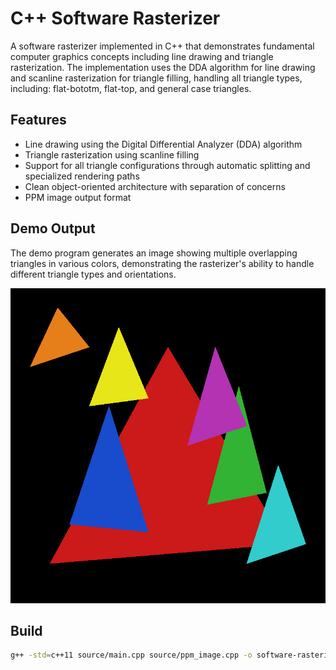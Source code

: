 # C++ Software Rasterizer

A software rasterizer implemented in C++ that demonstrates fundamental computer graphics concepts including line drawing and triangle rasterization. The implementation uses the DDA algorithm for line drawing and scanline rasterization for triangle filling, handling all triangle types, including: flat-bototm, flat-top, and general case triangles.

## Features

- Line drawing using the Digital Differential Analyzer (DDA) algorithm
- Triangle rasterization using scanline filling
- Support for all triangle configurations through automatic splitting and specialized rendering paths
- Clean object-oriented architecture with separation of concerns
- PPM image output format

## Demo Output

The demo program generates an image showing multiple overlapping triangles in various colors, demonstrating the rasterizer's ability to handle different triangle types and orientations.

![Multiple Overlapping Triangles](software-rasterizer_demo_output.jpg)

## Build

```bash
g++ -std=c++11 source/main.cpp source/ppm_image.cpp -o software-rasterizer_demo
```